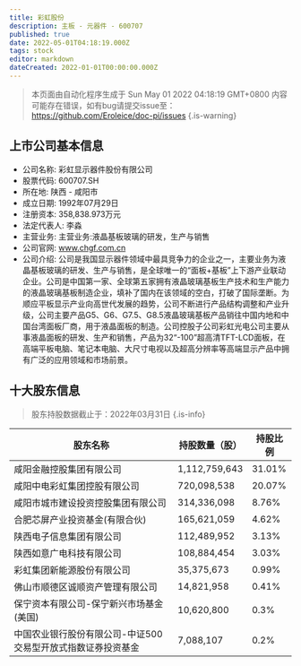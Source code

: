```yaml
---
title: 彩虹股份
description: 主板 - 元器件 - 600707
published: true
date: 2022-05-01T04:18:19.000Z
tags: stock
editor: markdown
dateCreated: 2022-01-01T00:00:00.000Z
---
```


> 本页面由自动化程序生成于 Sun May 01 2022 04:18:19 GMT+0800
> 内容可能存在错误，如有bug请提交issue至：https://github.com/Eroleice/doc-pi/issues
{.is-warning}

## 上市公司基本信息
- 公司名称: 彩虹显示器件股份有限公司
- 股票代码: 600707.SH
- 所在地: 陕西 - 咸阳市
- 成立日期: 1992年07月29日
- 注册资本: 358,838.973万元
- 法定代表人: 李淼
- 主营业务: 主营业务:液晶基板玻璃的研发，生产与销售
- 公司官网: www.chgf.com.cn
- 公司介绍: 公司是我国显示器件领域中最具竞争力的企业之一，主要业务为液晶基板玻璃的研发、生产与销售，是全球唯一的“面板+基板”上下游产业联动企业。公司是中国第一家、全球第五家拥有液晶玻璃基板生产技术和生产能力的液晶玻璃基板制造企业，填补了国内在该领域的空白，打破了国际垄断。为顺应平板显示产业向高世代发展的趋势，公司不断进行产品结构调整和产业升级，公司主要产品G5、G6、G7.5、G8.5液晶玻璃基板产品销往中国内地和中国台湾面板厂商，用于液晶面板的制造。公司控股子公司彩虹光电公司主要从事液晶面板的研发、生产和销售，产品为32“-100”超高清TFT-LCD面板，在高端平板电脑、笔记本电脑、大尺寸电视以及超高分辨率等高端显示产品中拥有广泛的应用领域和市场前景。


## 十大股东信息
> 股东持股数据截止于：2022年03月31日
{.is-info}

| 股东名称 | 持股数量（股） | 持股比例 |
| --- | --- | --- |
| 咸阳金融控股集团有限公司 | 1,112,759,643 | 31.01% |
| 咸阳中电彩虹集团控股有限公司 | 720,098,538 | 20.07% |
| 咸阳市城市建设投资控股集团有限公司 | 314,336,098 | 8.76% |
| 合肥芯屏产业投资基金(有限合伙) | 165,621,059 | 4.62% |
| 陕西电子信息集团有限公司 | 112,489,952 | 3.13% |
| 陕西如意广电科技有限公司 | 108,884,454 | 3.03% |
| 彩虹集团新能源股份有限公司 | 35,375,673 | 0.99% |
| 佛山市顺德区诚顺资产管理有限公司 | 14,821,958 | 0.41% |
| 保宁资本有限公司-保宁新兴市场基金(美国) | 10,620,800 | 0.3% |
| 中国农业银行股份有限公司-中证500交易型开放式指数证券投资基金 | 7,088,107 | 0.2% |




